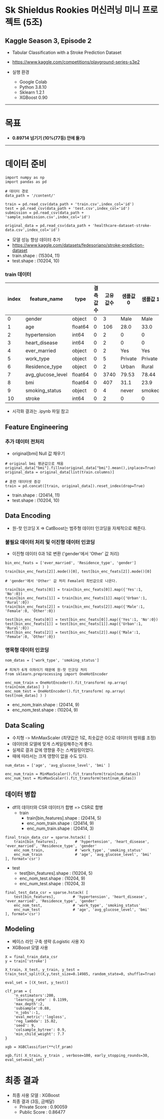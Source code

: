# Sk Shieldus Rookies 머신러닝 미니 프로젝트 (5조)

## Kaggle Season 3, Episode 2
- Tabular Classification with a Stroke Prediction Dataset
- https://www.kaggle.com/competitions/playground-series-s3e2

- 실행 환경
  - Google Colab
  - Python 3.8.10
  - Sklearn 1.2.1
  - XGBoost 0.90

---

# 목표
- **0.89714 넘기기 (10%(77등) 안에 들기)**

---


# 데이터 준비

```
import numpy as np
import pandas as pd

# 데이터 경로
data_path = '/content/'

train = pd.read_csv(data_path + 'train.csv',index_col='id')
test = pd.read_csv(data_path + 'test.csv',index_col='id')
submission = pd.read_csv(data_path + 'sample_submission.csv',index_col='id')

original_data = pd.read_csv(data_path + 'healthcare-dataset-stroke-data.csv',index_col='id')
```

- 모델 성능 향상 데이터 추가
- https://www.kaggle.com/datasets/fedesoriano/stroke-prediction-dataset
- train.shape : (15304, 11)
- test.shape : (10204, 10)

### train 데이터

|index|	feature_name|	type|	결측값수|	고유값수|	샘플값 0|	샘플값 1|	샘플값 2|
|---|---|---|---|---|---|---|---|
|0|	gender|	object|	0|	3|	Male|	Male|	Female|
|1|	age|	float64|	0|	106|	28.0|	33.0|	42.0|
|2|	hypertension|	int64|	0|	2|	0|	0|	0|
|3|	heart_disease|	int64|	0|	2|	0|	0|	0|
|4|	ever_married|	object|	0|	2|	Yes|	Yes|	Yes|
|5|	work_type|	object|	0|	5|	Private|	Private|	Private|
|6|	Residence_type|	object|	0|	2|	Urban|	Rural|	Rural|
|7|	avg_glucose_level|	float64|	0|	3740|	79.53|	78.44|	103.0|
|8|	bmi|	float64|	0|	407|	31.1|	23.9|	40.3|
|9|	smoking_status|	object|	0|	4|	never| smoked|	formerly| smoked|	Unknown|
|10|	stroke|	int64|	0|	2|	0|	0|	0|

- 시각화 결과는 .ipynb 파일 참고

## Feature Engineering
### 추가 데이터 전처리
- original[bmi] Null 값 채우기

```
# original bmi 평균값으로 채움
original_data["bmi"].fillna(original_data["bmi"].mean(),inplace=True)
original_data = original_data[list(train.columns)]

# 훈련 데이터셋 증강
train = pd.concat([train, original_data]).reset_index(drop=True)
```
- train.shape : (20414, 11)
- test.shape : (10204, 10)

## Data Encoding

- 원-핫 인코딩 X => CatBoost는 범주형 데이터 인코딩을 자체적으로 해준다.

### 불필요 데이터 처리 및 이진형 데이터 인코딩

- 이진형 데이터 0과 1로 변환 ('gender'에서 'Other' 값 처리)

```
bin_enc_feats = ['ever_married', 'Residence_type', 'gender']

train[bin_enc_feats[2]].mode()[0], test[bin_enc_feats[2]].mode()[0]

# 'gender'에서 'Other' 값 처리 Female이 최빈값으로 나온다.
```

```
train[bin_enc_feats[0]] = train[bin_enc_feats[0]].map({'Yes':1, 'No':0})
train[bin_enc_feats[1]] = train[bin_enc_feats[1]].map({'Urban':1, 'Rural':0})
train[bin_enc_feats[2]] = train[bin_enc_feats[2]].map({'Male':1, 'Female':0, 'Other':0})

test[bin_enc_feats[0]] = test[bin_enc_feats[0]].map({'Yes':1, 'No':0})
test[bin_enc_feats[1]] = test[bin_enc_feats[1]].map({'Urban':1, 'Rural':0})
test[bin_enc_feats[2]] = test[bin_enc_feats[2]].map({'Male':1, 'Female':0, 'Other':0})
```

### 명목형 데이터 인코딩

```
nom_datas = ['work_type', 'smoking_status']

# 피쳐가 6개 이하이기 때문에 원-핫 인코딩 처리
from sklearn.preprocessing import OneHotEncoder

enc_nom_train = OneHotEncoder().fit_transform( np.array( train[nom_datas] ) )
enc_nom_test = OneHotEncoder().fit_transform( np.array( test[nom_datas] ) )
```
- enc_nom_train.shape : (20414, 9)
- enc_nom_test.shape : (10204, 9)


## Data Scaling

- 수치형 -> MinMaxScaler (최댓값은 1로, 최솟값은 0으로 데이터의 범위를 조정)
- 데이터와 모델에 맞게 스케일링해주는게 좋다.
- 실제로 결과 값에 영향을 주는 스케일링이었다.
- 때에 따라서는 크게 영향이 없을 수도 있다.

```
num_datas = ['age', 'avg_glucose_level', 'bmi' ]

enc_num_train = MinMaxScaler().fit_transform(train[num_datas])
enc_num_test = MinMaxScaler().fit_transform(test[num_datas])
```

## 데이터 병합
- df의 데이터와 CSR 데이터가 합병 => CSR로 합병
  - train
    - train[bin_features].shape : (20414, 5)
    - enc_nom_train.shape : (20414, 9)
    - enc_num_train.shape : (20414, 3)

```
final_train_data_csr = sparse.hstack( [
    train[bin_features],        # 'hypertension', 'heart_disease', 'ever_married', 'Residence_type', 'gender' 
    enc_nom_train,              # 'work_type', 'smoking_status' 
    enc_num_train               # 'age', 'avg_glucose_level', 'bmi' 
], format='csr')
```
  - test
    - test[bin_features].shape : (10204, 5)
    - enc_nom_test.shape : (10204, 9)
    - enc_num_test.shape : (10204, 3)
```
final_test_data_csr = sparse.hstack( [
    test[bin_features],        # 'hypertension', 'heart_disease', 'ever_married', 'Residence_type', 'gender' 
    enc_nom_test,              # 'work_type', 'smoking_status' 
    enc_num_test               # 'age', 'avg_glucose_level', 'bmi' 
], format='csr')
```


## Modeling

- 베이스 라인 구축 생략 (Logistic 사용 X)
- XGBoost 모델 사용

```
X = final_train_data_csr
y = train['stroke']

X_train, X_test, y_train, y_test = train_test_split(X,y,test_size=0.14985, random_state=0, shuffle=True)

eval_set = [(X_test, y_test)]

clf_pram = {
    'n_estimators':200,
    'learning_rate' : 0.1199,
    'max_depth':2,
    'subsample':0.88,
    'n_jobs':-1,
    'eval_metric':'logloss',
    'reg_lambda': 15.02,
    'seed': 9,
    'colsample_bytree': 0.9,
    'min_child_weight': 7.7
}

xgb = XGBClassifier(**clf_pram)

xgb.fit( X_train, y_train , verbose=100, early_stopping_rounds=30, eval_set=eval_set)
```

# 최종 결과

- 최종 사용 모델 : XGBoost
- 최종 결과 (3등, 금메달)
  - Private Score : 0.90059
  - Public Score : 0.86477

